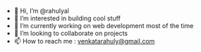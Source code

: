- 👋 Hi, I’m @rahulyal
- 👀 I’m interested in building cool stuff
- 🌱 I’m currently working on web development most of the time
- 💞️ I’m looking to collaborate on projects
- 📫 How to reach me : venkatarahuly@gmail.com

<!---
rahulyal/rahulyal is a ✨ special ✨ repository because its `README.md` (this file) appears on your GitHub profile.
You can click the Preview link to take a look at your changes.
--->

